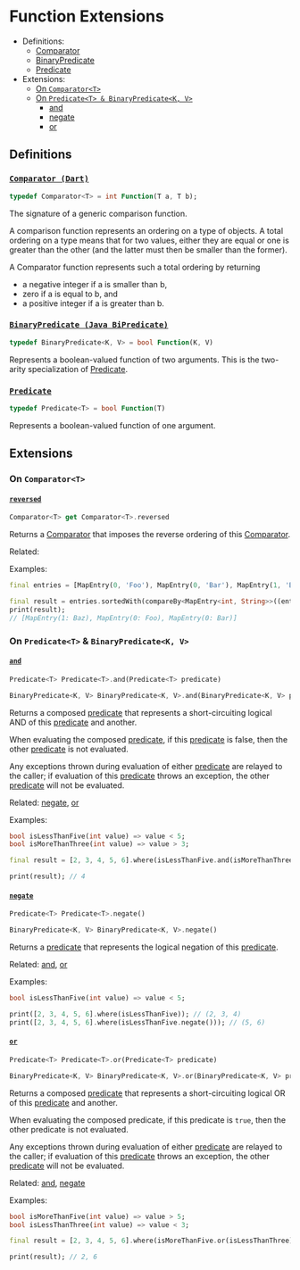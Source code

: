 # Function Extensions

- Definitions:
  - [Comparator]
  - [BinaryPredicate]
  - [Predicate]
- Extensions:
  - [On `Comparator<T>`](#on-comparatort)
  - [On `Predicate<T> & BinaryPredicate<K, V>`](#on-predicatet--binarypredicatek-v)
    - [and]
    - [negate]
    - [or]

## Definitions

### [`Comparator (Dart)`](https://api.flutter.dev/flutter/dart-core/Comparator.html)

```Dart
typedef Comparator<T> = int Function(T a, T b);
```

The signature of a generic comparison function.

A comparison function represents an ordering on a type of objects. A total ordering on a type means that for two values, either they are equal or one is greater than the other (and the latter must then be smaller than the former).

A Comparator function represents such a total ordering by returning

- a negative integer if a is smaller than b,
- zero if a is equal to b, and
- a positive integer if a is greater than b.

### [`BinaryPredicate (Java BiPredicate)`](https://docs.oracle.com/javase/8/docs/api/java/util/function/BiPredicate.html)

```Dart
typedef BinaryPredicate<K, V> = bool Function(K, V)
```

Represents a boolean-valued function of two arguments. This is the two-arity specialization of [Predicate](#Predicate).

### [`Predicate`](https://docs.oracle.com/javase/8/docs/api/java/util/function/Predicate.html)

```Dart
typedef Predicate<T> = bool Function(T)
```

Represents a boolean-valued function of one argument.

## Extensions

### On `Comparator<T>`

#### [`reversed`](https://kotlinlang.org/api/latest/jvm/stdlib/kotlin.comparisons/reversed.html)

```Dart
Comparator<T> get Comparator<T>.reversed
```

Returns a [Comparator] that imposes the reverse ordering of this [Comparator].

Related: 

Examples:
```Dart
final entries = [MapEntry(0, 'Foo'), MapEntry(0, 'Bar'), MapEntry(1, 'Baz')];

final result = entries.sortedWith(compareBy<MapEntry<int, String>>((entry) => entry.key).reversed);
print(result);
// [MapEntry(1: Baz), MapEntry(0: Foo), MapEntry(0: Bar)]
```

### On `Predicate<T>` & `BinaryPredicate<K, V>`

#### [`and`](https://docs.oracle.com/javase/8/docs/api/java/util/function/Predicate.html)

```Dart
Predicate<T> Predicate<T>.and(Predicate<T> predicate)

BinaryPredicate<K, V> BinaryPredicate<K, V>.and(BinaryPredicate<K, V> predicate)
```

Returns a composed [predicate] that represents a short-circuiting logical AND of this [predicate] and another.

When evaluating the composed [predicate], if this [predicate] is false, then the other [predicate] is not evaluated.

Any exceptions thrown during evaluation of either [predicate] are relayed to the caller; if evaluation of this [predicate] throws an exception, the other [predicate] will not be evaluated.

Related: [negate], [or]

Examples:
```Dart
bool isLessThanFive(int value) => value < 5;
bool isMoreThanThree(int value) => value > 3;

final result = [2, 3, 4, 5, 6].where(isLessThanFive.and(isMoreThanThree)).toList();

print(result); // 4
```

#### [`negate`](https://docs.oracle.com/javase/8/docs/api/java/util/function/Predicate.html)

```Dart
Predicate<T> Predicate<T>.negate()

BinaryPredicate<K, V> BinaryPredicate<K, V>.negate()
```

Returns a [predicate] that represents the logical negation of this [predicate].

Related: [and], [or]

Examples:
```Dart
bool isLessThanFive(int value) => value < 5;

print([2, 3, 4, 5, 6].where(isLessThanFive)); // (2, 3, 4)
print([2, 3, 4, 5, 6].where(isLessThanFive.negate())); // (5, 6)
```

#### [`or`](https://docs.oracle.com/javase/8/docs/api/java/util/function/Predicate.html)

```Dart
Predicate<T> Predicate<T>.or(Predicate<T> predicate)

BinaryPredicate<K, V> BinaryPredicate<K, V>.or(BinaryPredicate<K, V> predicate)
```

Returns a composed [predicate] that represents a short-circuiting logical OR of this [predicate] and another.

When evaluating the composed predicate, if this predicate is `true`, then the other predicate is not evaluated.

Any exceptions thrown during evaluation of either [predicate] are relayed to the caller; if evaluation of this [predicate] throws an exception, the other [predicate] will not be evaluated.

Related: [and], [negate]

Examples:
```Dart
bool isMoreThanFive(int value) => value > 5;
bool isLessThanThree(int value) => value < 3;

final result = [2, 3, 4, 5, 6].where(isMoreThanFive.or(isLessThanThree)).toList();

print(result); // 2, 6
```

[and]: #and
[binaryPredicate]: #binaryPredicate-java-bipredicate
[negate]: #negate
[or]: #or
[predicate]: #predicate

[Comparator]: #Comparator-dart
[reversed]: #reversed